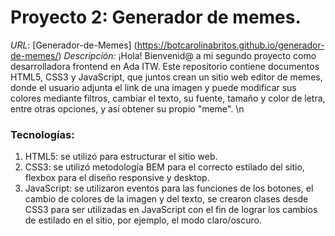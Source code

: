 # Proyecto 2: Generador de memes.
*URL*: [Generador-de-Memes] (https://botcarolinabritos.github.io/generador-de-memes/)
_Descripción:_ ¡Hola! Bienvenid@ a mi segundo proyecto como desarrolladora frontend en Ada ITW.
Este repositorio contiene documentos HTML5, CSS3 y JavaScript, que juntos crean un sitio web editor de memes, donde el usuario adjunta el link de una imagen y puede modificar sus colores mediante filtros, cambiar el texto, su fuente, tamaño y color de letra, entre otras opciones, y así obtener su propio "meme".
\n 
### Tecnologías:
1. HTML5: se utilizó para estructurar el sitio web.
2. CSS3: se utilizó metodología BEM para el correcto estilado del sitio, flexbox para el diseño responsive y desktop.
3. JavaScript: se utilizaron eventos para las funciones de los botones, el cambio de colores de la imagen y del texto, se crearon clases desde CSS3 para ser utilizadas en JavaScript con el fin de lograr los cambios de estilado en el sitio, por ejemplo, el modo claro/oscuro.
